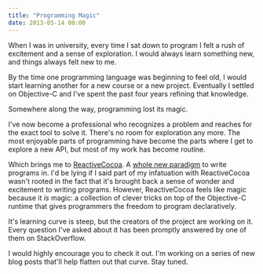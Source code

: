 ```yaml
---
title: "Programming Magic"
date: 2013-05-14 00:00
---
```


<import><p>When I was in university, every time I sat down to program I felt a rush of excitement and a sense of exploration. I would always learn something new, and things always felt new to me. </p>

<p>By the time one programming language was beginning to feel old, I would start learning another for a new course or a new project. Eventually I settled on Objective-C and I've spent the past four years refining that knowledge. </p>

<p>Somewhere along the way, programming lost its magic. </p>

<p>I've now become a professional who recognizes a problem and reaches for the exact tool to solve it. There's no room for exploration any more. The most enjoyable parts of programming have become the parts where I get to explore a new API, but most of my work has become routine. </p>

<p>Which brings me to <a href="https://github.com/ReactiveCocoa/ReactiveCocoa">ReactiveCocoa</a>. A <a href="http://www.teehanlax.com/blog/reactivecocoa/">whole new paradigm</a> to write programs in. I'd be lying if I said part of my infatuation with ReactiveCocoa wasn't rooted in the fact that it's brought back a sense of wonder and excitement to writing programs. However, ReactiveCocoa feels like magic because it <em>is</em> magic: a collection of clever tricks on top of the Objective-C runtime that gives programmers the freedom to program declaratively. </p>

<p>It's learning curve is steep, but the creators of the project are working on it. Every question I've asked about it has been promptly answered by one of them on StackOverflow. </p>

<p>I would highly encourage you to check it out. I'm working on a series of new blog posts that'll help flatten out that curve. Stay tuned. </p></import>

<!-- more -->

